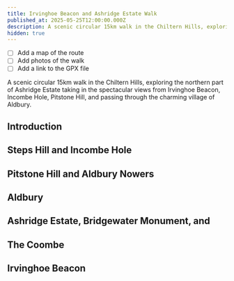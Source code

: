 ```yaml
---
title: Irvinghoe Beacon and Ashridge Estate Walk
published_at: 2025-05-25T12:00:00.000Z
description: A scenic circular 15km walk in the Chiltern Hills, exploring the northern part of Ashridge Estate taking in the spectacular views from Irvinghoe Beacon, Incombe Hole, Pitstone Hill, and passing through the charming village of Aldbury.
hidden: true
---
```


- [ ] Add a map of the route
- [ ] Add photos of the walk
- [ ] Add a link to the GPX file

A scenic circular 15km walk in the Chiltern Hills, exploring the northern part
of Ashridge Estate taking in the spectacular views from Irvinghoe Beacon,
Incombe Hole, Pitstone Hill, and passing through the charming village of
Aldbury.

## Introduction

## Steps Hill and Incombe Hole

## Pitstone Hill and Aldbury Nowers

## Aldbury

## Ashridge Estate, Bridgewater Monument, and

## The Coombe

## Irvinghoe Beacon
